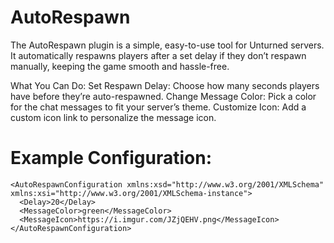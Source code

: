 # AutoRespawn
The AutoRespawn plugin is a simple, easy-to-use tool for Unturned servers. It automatically respawns players after a set delay if they don’t respawn manually, keeping the game smooth and hassle-free.

What You Can Do:
Set Respawn Delay: Choose how many seconds players have before they’re auto-respawned.
Change Message Color: Pick a color for the chat messages to fit your server’s theme.
Customize Icon: Add a custom icon link to personalize the message icon.

# Example Configuration:
```
<AutoRespawnConfiguration xmlns:xsd="http://www.w3.org/2001/XMLSchema" xmlns:xsi="http://www.w3.org/2001/XMLSchema-instance">
  <Delay>20</Delay>
  <MessageColor>green</MessageColor>
  <MessageIcon>https://i.imgur.com/JZjQEHV.png</MessageIcon>
</AutoRespawnConfiguration>
```
